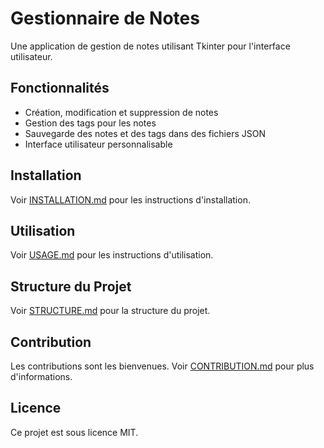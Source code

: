 # Gestionnaire de Notes

Une application de gestion de notes utilisant Tkinter pour l'interface utilisateur.

## Fonctionnalités

- Création, modification et suppression de notes
- Gestion des tags pour les notes
- Sauvegarde des notes et des tags dans des fichiers JSON
- Interface utilisateur personnalisable

## Installation

Voir [INSTALLATION.md](docs/INSTALLATION.md) pour les instructions d'installation.

## Utilisation

Voir [USAGE.md](docs/USAGE.md) pour les instructions d'utilisation.

## Structure du Projet

Voir [STRUCTURE.md](docs/STRUCTURE.md) pour la structure du projet.

## Contribution

Les contributions sont les bienvenues. Voir [CONTRIBUTION.md](docs/CONTRIBUTION.md) pour plus d'informations.

## Licence

Ce projet est sous licence MIT.
